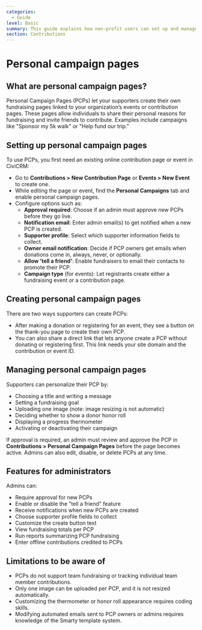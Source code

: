 ```yaml
---
categories:
  - Guide  
level: Basic  
summary: This guide explains how non-profit users can set up and manage Personal Campaign Pages (PCPs) in CiviCRM to enable supporters to create and share their own fundraising pages.  
section: Contributions  
---
```


# Personal campaign pages

## What are personal campaign pages?

Personal Campaign Pages (PCPs) let your supporters create their own fundraising pages linked to your organization’s events or contribution pages. These pages allow individuals to share their personal reasons for fundraising and invite friends to contribute. Examples include campaigns like "Sponsor my 5k walk" or "Help fund our trip."

## Setting up personal campaign pages

To use PCPs, you first need an existing online contribution page or event in CiviCRM:

- Go to **Contributions > New Contribution Page** or **Events > New Event** to create one.  
- While editing the page or event, find the **Personal Campaigns** tab and enable personal campaign pages.  
- Configure options such as:  
  - **Approval required**: Choose if an admin must approve new PCPs before they go live.  
  - **Notification email**: Enter admin email(s) to get notified when a new PCP is created.  
  - **Supporter profile**: Select which supporter information fields to collect.  
  - **Owner email notification**: Decide if PCP owners get emails when donations come in, always, never, or optionally.  
  - **Allow 'tell a friend'**: Enable fundraisers to email their contacts to promote their PCP.  
  - **Campaign type** (for events): Let registrants create either a fundraising event or a contribution page.

## Creating personal campaign pages

There are two ways supporters can create PCPs:

- After making a donation or registering for an event, they see a button on the thank-you page to create their own PCP.  
- You can also share a direct link that lets anyone create a PCP without donating or registering first. This link needs your site domain and the contribution or event ID.

## Managing personal campaign pages

Supporters can personalize their PCP by: 

- Choosing a title and writing a message  
- Setting a fundraising goal  
- Uploading one image (note: image resizing is not automatic)  
- Deciding whether to show a donor honor roll  
- Displaying a progress thermometer  
- Activating or deactivating their campaign  

If approval is required, an admin must review and approve the PCP in **Contributions > Personal Campaign Pages** before the page becomes active. Admins can also edit, disable, or delete PCPs at any time.

## Features for administrators

Admins can:  

- Require approval for new PCPs  
- Enable or disable the "tell a friend" feature  
- Receive notifications when new PCPs are created  
- Choose supporter profile fields to collect  
- Customize the create button text  
- View fundraising totals per PCP  
- Run reports summarizing PCP fundraising  
- Enter offline contributions credited to PCPs  

## Limitations to be aware of

- PCPs do not support team fundraising or tracking individual team member contributions.  
- Only one image can be uploaded per PCP, and it is not resized automatically.  
- Customizing the thermometer or honor roll appearance requires coding skills.  
- Modifying automated emails sent to PCP owners or admins requires knowledge of the Smarty template system.
